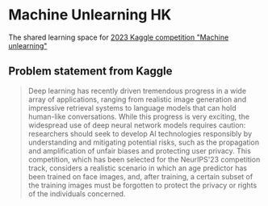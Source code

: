 # Machine Unlearning HK 
The shared learning space for [2023 Kaggle competition "Machine unlearning"](https://www.kaggle.com/competitions/neurips-2023-machine-unlearning)

## Problem statement from Kaggle

> Deep learning has recently driven tremendous progress in a wide array of applications, ranging from realistic image generation and impressive retrieval systems to language models that can hold human-like conversations. While this progress is very exciting, the widespread use of deep neural network models requires caution: researchers should seek to develop AI technologies responsibly by understanding and mitigating potential risks, such as the propagation and amplification of unfair biases and protecting user privacy. This competition, which has been selected for the NeurIPS'23 competition track, considers a realistic scenario in which an age predictor has been trained on face images, and, after training, a certain subset of the training images must be forgotten to protect the privacy or rights of the individuals concerned.

## 
